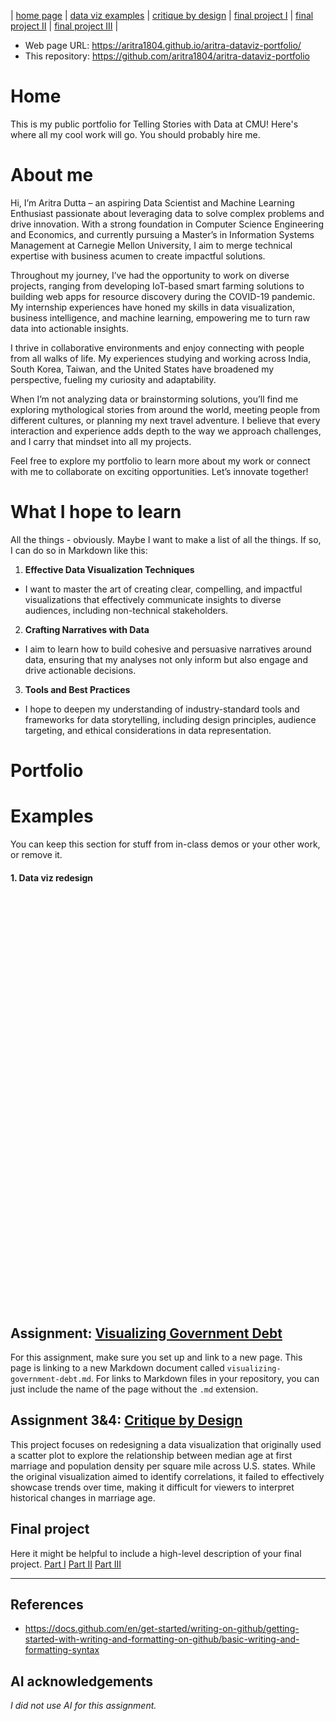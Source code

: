 | [home page](https://aritra1804.github.io/aritra-dataviz-portfolio/) | [data viz examples](dataviz-examples) | [critique by design](critique-by-design) | [final project I](final-project-part-one) | [final project II](final-project-part-two) | [final project III](final-project-part-three) |

- Web page URL: https://aritra1804.github.io/aritra-dataviz-portfolio/
- This repository: https://github.com/aritra1804/aritra-dataviz-portfolio

# Home
This is my public portfolio for Telling Stories with Data at CMU!  Here's where all my cool work will go.  You should probably hire me. 

# About me
Hi, I’m Aritra Dutta – an aspiring Data Scientist and Machine Learning Enthusiast passionate about leveraging data to solve complex problems and drive innovation. With a strong foundation in Computer Science Engineering and Economics, and currently pursuing a Master’s in Information Systems Management at Carnegie Mellon University, I aim to merge technical expertise with business acumen to create impactful solutions.

Throughout my journey, I’ve had the opportunity to work on diverse projects, ranging from developing IoT-based smart farming solutions to building web apps for resource discovery during the COVID-19 pandemic. My internship experiences have honed my skills in data visualization, business intelligence, and machine learning, empowering me to turn raw data into actionable insights.

I thrive in collaborative environments and enjoy connecting with people from all walks of life. My experiences studying and working across India, South Korea, Taiwan, and the United States have broadened my perspective, fueling my curiosity and adaptability.

When I’m not analyzing data or brainstorming solutions, you’ll find me exploring mythological stories from around the world, meeting people from different cultures, or planning my next travel adventure. I believe that every interaction and experience adds depth to the way we approach challenges, and I carry that mindset into all my projects.

Feel free to explore my portfolio to learn more about my work or connect with me to collaborate on exciting opportunities. Let’s innovate together!

# What I hope to learn
All the things - obviously. Maybe I want to make a list of all the things.  If so, I can do so in Markdown like this: 

1. **Effective Data Visualization Techniques**
- I want to master the art of creating clear, compelling, and impactful visualizations that effectively communicate insights to diverse audiences, including non-technical stakeholders.

2. **Crafting Narratives with Data**
- I aim to learn how to build cohesive and persuasive narratives around data, ensuring that my analyses not only inform but also engage and drive actionable decisions.

3. **Tools and Best Practices**
- I hope to deepen my understanding of industry-standard tools and frameworks for data storytelling, including design principles, audience targeting, and ethical considerations in data representation.


# Portfolio

# Examples
You can keep this section for stuff from in-class demos or your other work, or remove it. 
#### 1. Data viz redesign
<div style="min-height:660px" id="datawrapper-vis-M9WpL"><img src="https://datawrapper.dwcdn.net/M9WpL/full.png" alt="" /></noscript></div> 


## Assignment: [Visualizing Government Debt](visualizing-government-debt)
For this assignment, make sure you set up and link to a new page.  This page is linking to a new Markdown document called `visualizing-government-debt.md`.  For links to Markdown files in your repository, you can just include the name of the page without the `.md` extension. 

## Assignment 3&4: [Critique by Design](critique-by-design)
This project focuses on redesigning a data visualization that originally used a scatter plot to explore the relationship between median age at first marriage and population density per square mile across U.S. states. While the original visualization aimed to identify correlations, it failed to effectively showcase trends over time, making it difficult for viewers to interpret historical changes in marriage age.

## Final project
Here it might be helpful to include a high-level description of your final project. 
[Part I](final-project-part-one)
[Part II](final-project-part-two)
[Part III](final-project-part-three)

---


## References
- https://docs.github.com/en/get-started/writing-on-github/getting-started-with-writing-and-formatting-on-github/basic-writing-and-formatting-syntax 

## AI acknowledgements
_I did not use AI for this assignment._

